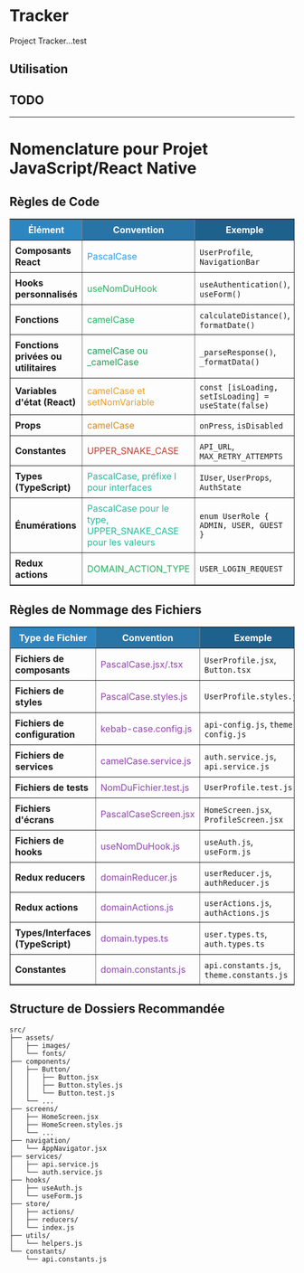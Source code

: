 # Tracker
Project Tracker...test
## Utilisation
## TODO
---
# Nomenclature pour Projet JavaScript/React Native
## Règles de Code

<table border="1" style="border-collapse: collapse; width: 100%;">
  <tr>
    <th style="background-color:#2E86C1; color:white; padding: 8px;">Élément</th>
    <th style="background-color:#2874A6; color:white; padding: 8px;">Convention</th>
    <th style="background-color:#1F618D; color:white; padding: 8px;">Exemple</th>
  </tr>
  <tr>
    <td style="padding: 8px;"><b>Composants React</b></td>
    <td style="color:#3498DB; padding: 8px;">PascalCase</td>
    <td style="padding: 8px;"><code>UserProfile</code>, <code>NavigationBar</code></td>
  </tr>
  <tr>
    <td style="padding: 8px;"><b>Hooks personnalisés</b></td>
    <td style="color:#27AE60; padding: 8px;">useNomDuHook</td>
    <td style="padding: 8px;"><code>useAuthentication()</code>, <code>useForm()</code></td>
  </tr>
  <tr>
    <td style="padding: 8px;"><b>Fonctions</b></td>
    <td style="color:#27AE60; padding: 8px;">camelCase</td>
    <td style="padding: 8px;"><code>calculateDistance()</code>, <code>formatDate()</code></td>
  </tr>
  <tr>
    <td style="padding: 8px;"><b>Fonctions privées ou utilitaires</b></td>
    <td style="color:#229954; padding: 8px;">camelCase ou _camelCase</td>
    <td style="padding: 8px;"><code>_parseResponse()</code>, <code>_formatData()</code></td>
  </tr>
  <tr>
    <td style="padding: 8px;"><b>Variables d'état (React)</b></td>
    <td style="color:#F39C12; padding: 8px;">camelCase et setNomVariable</td>
    <td style="padding: 8px;"><code>const [isLoading, setIsLoading] = useState(false)</code></td>
  </tr>
  <tr>
    <td style="padding: 8px;"><b>Props</b></td>
    <td style="color:#D68910; padding: 8px;">camelCase</td>
    <td style="padding: 8px;"><code>onPress</code>, <code>isDisabled</code></td>
  </tr>
  <tr>
    <td style="padding: 8px;"><b>Constantes</b></td>
    <td style="color:#C0392B; padding: 8px;">UPPER_SNAKE_CASE</td>
    <td style="padding: 8px;"><code>API_URL</code>, <code>MAX_RETRY_ATTEMPTS</code></td>
  </tr>
  <tr>
    <td style="padding: 8px;"><b>Types (TypeScript)</b></td>
    <td style="color:#1ABC9C; padding: 8px;">PascalCase, préfixe I pour interfaces</td>
    <td style="padding: 8px;"><code>IUser</code>, <code>UserProps</code>, <code>AuthState</code></td>
  </tr>
  <tr>
    <td style="padding: 8px;"><b>Énumérations</b></td>
    <td style="color:#1ABC9C; padding: 8px;">PascalCase pour le type, UPPER_SNAKE_CASE pour les valeurs</td>
    <td style="padding: 8px;"><code>enum UserRole { ADMIN, USER, GUEST }</code></td>
  </tr>
  <tr>
    <td style="padding: 8px;"><b>Redux actions</b></td>
    <td style="color:#27AE60; padding: 8px;">DOMAIN_ACTION_TYPE</td>
    <td style="padding: 8px;"><code>USER_LOGIN_REQUEST</code></td>
  </tr>
</table>

## Règles de Nommage des Fichiers

<table border="1" style="border-collapse: collapse; width: 100%;">
  <tr>
    <th style="background-color:#2E86C1; color:white; padding: 8px;">Type de Fichier</th>
    <th style="background-color:#2874A6; color:white; padding: 8px;">Convention</th>
    <th style="background-color:#1F618D; color:white; padding: 8px;">Exemple</th>
  </tr>
  <tr>
    <td style="padding: 8px;"><b>Fichiers de composants</b></td>
    <td style="color:#8E44AD; padding: 8px;">PascalCase.jsx/.tsx</td>
    <td style="padding: 8px;"><code>UserProfile.jsx</code>, <code>Button.tsx</code></td>
  </tr>
  <tr>
    <td style="padding: 8px;"><b>Fichiers de styles</b></td>
    <td style="color:#8E44AD; padding: 8px;">PascalCase.styles.js</td>
    <td style="padding: 8px;"><code>UserProfile.styles.js</code></td>
  </tr>
  <tr>
    <td style="padding: 8px;"><b>Fichiers de configuration</b></td>
    <td style="color:#8E44AD; padding: 8px;">kebab-case.config.js</td>
    <td style="padding: 8px;"><code>api-config.js</code>, <code>theme-config.js</code></td>
  </tr>
  <tr>
    <td style="padding: 8px;"><b>Fichiers de services</b></td>
    <td style="color:#8E44AD; padding: 8px;">camelCase.service.js</td>
    <td style="padding: 8px;"><code>auth.service.js</code>, <code>api.service.js</code></td>
  </tr>
  <tr>
    <td style="padding: 8px;"><b>Fichiers de tests</b></td>
    <td style="color:#8E44AD; padding: 8px;">NomDuFichier.test.js</td>
    <td style="padding: 8px;"><code>UserProfile.test.js</code></td>
  </tr>
  <tr>
    <td style="padding: 8px;"><b>Fichiers d'écrans</b></td>
    <td style="color:#8E44AD; padding: 8px;">PascalCaseScreen.jsx</td>
    <td style="padding: 8px;"><code>HomeScreen.jsx</code>, <code>ProfileScreen.jsx</code></td>
  </tr>
  <tr>
    <td style="padding: 8px;"><b>Fichiers de hooks</b></td>
    <td style="color:#8E44AD; padding: 8px;">useNomDuHook.js</td>
    <td style="padding: 8px;"><code>useAuth.js</code>, <code>useForm.js</code></td>
  </tr>
  <tr>
    <td style="padding: 8px;"><b>Redux reducers</b></td>
    <td style="color:#8E44AD; padding: 8px;">domainReducer.js</td>
    <td style="padding: 8px;"><code>userReducer.js</code>, <code>authReducer.js</code></td>
  </tr>
  <tr>
    <td style="padding: 8px;"><b>Redux actions</b></td>
    <td style="color:#8E44AD; padding: 8px;">domainActions.js</td>
    <td style="padding: 8px;"><code>userActions.js</code>, <code>authActions.js</code></td>
  </tr>
  <tr>
    <td style="padding: 8px;"><b>Types/Interfaces (TypeScript)</b></td>
    <td style="color:#8E44AD; padding: 8px;">domain.types.ts</td>
    <td style="padding: 8px;"><code>user.types.ts</code>, <code>auth.types.ts</code></td>
  </tr>
  <tr>
    <td style="padding: 8px;"><b>Constantes</b></td>
    <td style="color:#8E44AD; padding: 8px;">domain.constants.js</td>
    <td style="padding: 8px;"><code>api.constants.js</code>, <code>theme.constants.js</code></td>
  </tr>
</table>

## Structure de Dossiers Recommandée

```
src/
├── assets/
│   ├── images/
│   └── fonts/
├── components/
│   ├── Button/
│   │   ├── Button.jsx
│   │   ├── Button.styles.js
│   │   └── Button.test.js
│   └── ...
├── screens/
│   ├── HomeScreen.jsx
│   ├── HomeScreen.styles.js
│   └── ...
├── navigation/
│   └── AppNavigator.jsx
├── services/
│   ├── api.service.js
│   └── auth.service.js
├── hooks/
│   ├── useAuth.js
│   └── useForm.js
├── store/
│   ├── actions/
│   ├── reducers/
│   └── index.js
├── utils/
│   └── helpers.js
└── constants/
    └── api.constants.js
```